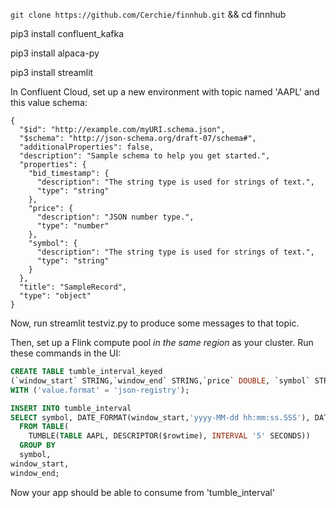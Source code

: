 `git clone https://github.com/Cerchie/finnhub.git` && cd finnhub

pip3 install confluent_kafka

pip3 install alpaca-py

pip3 install streamlit

In Confluent Cloud, set up a new environment with topic named 'AAPL' and this value schema:

```
{
  "$id": "http://example.com/myURI.schema.json",
  "$schema": "http://json-schema.org/draft-07/schema#",
  "additionalProperties": false,
  "description": "Sample schema to help you get started.",
  "properties": {
    "bid_timestamp": {
      "description": "The string type is used for strings of text.",
      "type": "string"
    },
    "price": {
      "description": "JSON number type.",
      "type": "number"
    },
    "symbol": {
      "description": "The string type is used for strings of text.",
      "type": "string"
    }
  },
  "title": "SampleRecord",
  "type": "object"
}
```

Now, run streamlit testviz.py to produce some messages to that topic. 


Then, set up a Flink compute pool _in the same region_ as your cluster. Run these commands in the UI:

```sql
CREATE TABLE tumble_interval_keyed
(`window_start` STRING,`window_end` STRING,`price` DOUBLE, `symbol` STRING, PRIMARY KEY `symbol`) 
WITH ('value.format' = 'json-registry');
```

```sql
INSERT INTO tumble_interval
SELECT symbol, DATE_FORMAT(window_start,'yyyy-MM-dd hh:mm:ss.SSS'), DATE_FORMAT(window_end,'yyyy-MM-dd hh:mm:ss.SSS'), AVG(price)
  FROM TABLE(
    TUMBLE(TABLE AAPL, DESCRIPTOR($rowtime), INTERVAL '5' SECONDS))
  GROUP BY
  symbol,
window_start, 
window_end;

```

Now your app should be able to consume from 'tumble_interval' 
